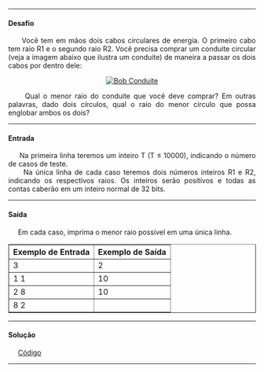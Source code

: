 <hr />

<h4 align="left">Desafio</h4>
    <p align="justify">
        &nbsp;&nbsp;&nbsp;&nbsp;&nbsp;Você tem em mãos dois cabos circulares de energia. O primeiro cabo tem raio R1 e o segundo raio R2. 
        Você precisa comprar um conduite circular (veja a imagem abaixo que ilustra um conduite) de maneira a passar os dois cabos por 
        dentro dele:
    </p>
    <p align="center">
        <a align="center" href="https://resources.urionlinejudge.com.br/gallery/images/problems/UOJ_1589.jpg">
            <img 
                src="https://resources.urionlinejudge.com.br/gallery/images/problems/UOJ_1589.jpg" 
                alt="Bob Conduite"
            />
        </a>
    </p>
    <p align="justify">
        &nbsp;&nbsp;&nbsp;&nbsp;&nbsp;Qual o menor raio do conduite que você deve comprar? Em outras palavras, dado dois círculos, qual o 
        raio do menor círculo que possa englobar ambos os dois?
    </p>

<hr />

<h4 align="left">Entrada</h4>
    <p align="justify">
        &nbsp;&nbsp;&nbsp;&nbsp;&nbsp;Na primeira linha teremos um inteiro T (T ≤ 10000), indicando o número de casos de teste. <br />
        &nbsp;&nbsp;&nbsp;&nbsp;&nbsp;Na única linha de cada caso teremos dois números inteiros R1 e R2, indicando os respectivos raios. 
        Os inteiros serão positivos e todas as contas caberão em um inteiro normal de 32 bits.
    </p>

<hr />

<h4 align="left">Saída</h4>
    <p align="justify">
        &nbsp;&nbsp;&nbsp;&nbsp;&nbsp;Em cada caso, imprima o menor raio possível em uma única linha.
    </p>

<table border=1>
    <tr>
        <th>Exemplo de Entrada</th>
        <th>Exemplo de Saída</th>
    </tr>
    <tr>
        <td>3</td>
        <td>2</td>
    </tr>
    <tr>
        <td>1 1</td>
        <td>10</td>
    </tr>
    <tr>
        <td>2 8</td>
        <td>10</td>
    </tr>
    <tr>
        <td>8 2</td>
        <td></td>
    </tr>
</table>

<hr />

<h4 align="left">Solução</h4>
    <p align="left">
        &nbsp;&nbsp;&nbsp;&nbsp;&nbsp;<a href="https://github.com/lucasrmagalhaes/desafios-DIO/blob/master/Desafios/Kotlin/3.%20Praticando%20programa%C3%A7%C3%A3o%20em%20Kotlin/3.%20Bob%20Conduite/solucao.kt">Código</a>
    </p>

<hr />